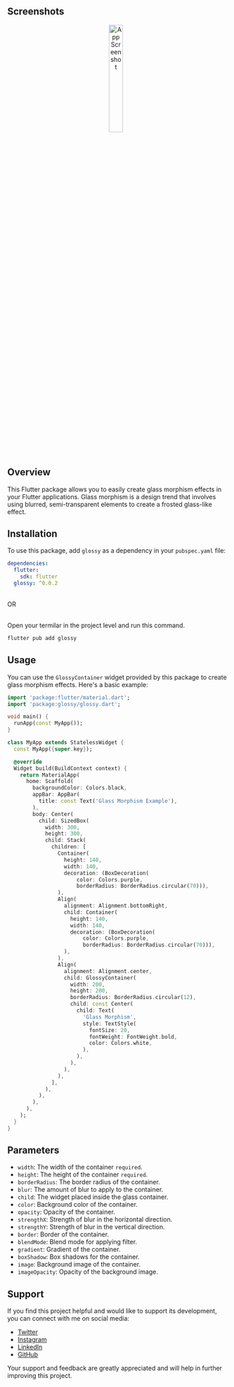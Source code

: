 ## Screenshots
<p align="center">
<img src="https://firebasestorage.googleapis.com/v0/b/gamaru-mobile-app.appspot.com/o/asdasd.png?alt=media&token=fa9b4777-fc45-4481-91db-9faea5d94a9b" alt="App Screenshot" style="width: 25%; margin-right: 10px;">
  
</p>

## Overview

This Flutter package allows you to easily create glass morphism effects in your Flutter applications. Glass morphism is a design trend that involves using blurred, semi-transparent elements to create a frosted glass-like effect.

## Installation

To use this package, add `glossy` as a dependency in your `pubspec.yaml` file:

```yaml
dependencies:
  flutter:
    sdk: flutter
  glossy: ^0.0.2
```
<br>
OR
<br>
<br>
<p>
Open your termilar in the project level and run this command.
  
</p>



```bash
flutter pub add glossy
```
## Usage

You can use the `GlossyContainer` widget provided by this package to create glass morphism effects. Here's a basic example:

```dart
import 'package:flutter/material.dart';
import 'package:glossy/glossy.dart';

void main() {
  runApp(const MyApp());
}

class MyApp extends StatelessWidget {
  const MyApp({super.key});

  @override
  Widget build(BuildContext context) {
    return MaterialApp(
      home: Scaffold(
        backgroundColor: Colors.black,
        appBar: AppBar(
          title: const Text('Glass Morphism Example'),
        ),
        body: Center(
          child: SizedBox(
            width: 300,
            height: 300,
            child: Stack(
              children: [
                Container(
                  height: 140,
                  width: 140,
                  decoration: (BoxDecoration(
                      color: Colors.purple,
                      borderRadius: BorderRadius.circular(70))),
                ),
                Align(
                  alignment: Alignment.bottomRight,
                  child: Container(
                    height: 140,
                    width: 140,
                    decoration: (BoxDecoration(
                        color: Colors.purple,
                        borderRadius: BorderRadius.circular(70))),
                  ),
                ),
                Align(
                  alignment: Alignment.center,
                  child: GlossyContainer(
                    width: 200,
                    height: 200,
                    borderRadius: BorderRadius.circular(12),
                    child: const Center(
                      child: Text(
                        'Glass Morphism',
                        style: TextStyle(
                          fontSize: 20,
                          fontWeight: FontWeight.bold,
                          color: Colors.white,
                        ),
                      ),
                    ),
                  ),
                ),
              ],
            ),
          ),
        ),
      ),
    );
  }
}
```
## Parameters

- `width`: The width of the container `required`.
- `height`: The height of the container `required`.
- `borderRadius`: The border radius of the container.
- `blur`: The amount of blur to apply to the container.
- `child`: The widget placed inside the glass container.
- `color`: Background color of the container.
- `opacity`: Opacity of the container.
- `strengthX`: Strength of blur in the horizontal direction.
- `strengthY`: Strength of blur in the vertical direction.
- `border`: Border of the container.
- `blendMode`: Blend mode for applying filter.
- `gradient`: Gradient of the container.
- `boxShadow`: Box shadows for the container.
- `image`: Background image of the container.
- `imageOpacity`: Opacity of the background image.

## Support

If you find this project helpful and would like to support its development, you can connect with me on social media:

- [Twitter](https://twitter.com/byteberg)
- [Instagram](https://www.instagram.com/byteberg?igsh=MThrNWNoY2t0ZjNocQ==)
- [LinkedIn](https://www.linkedin.com/in/joy-sarkar-667b47218/)
- [GitHub](https://github.com/joysarkar18)

Your support and feedback are greatly appreciated and will help in further improving this project.



